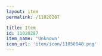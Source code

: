 ```yaml
---
layout: item
permalink: /11020287

title: Item
id: 11020287
item_name: 'Unknown'
icon_url: 'item/icon/11050048.png'
---
```

